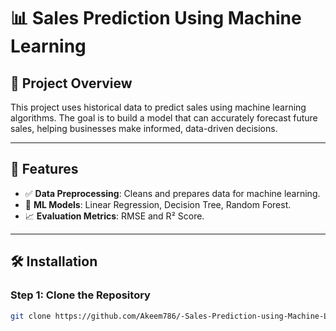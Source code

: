 # 📊 Sales Prediction Using Machine Learning

## 🧠 Project Overview
This project uses historical data to predict sales using machine learning algorithms. The goal is to build a model that can accurately forecast future sales, helping businesses make informed, data-driven decisions.

---

## 🚀 Features
- ✅ **Data Preprocessing**: Cleans and prepares data for machine learning.
- 🤖 **ML Models**: Linear Regression, Decision Tree, Random Forest.
- 📈 **Evaluation Metrics**: RMSE and R² Score.

---

## 🛠️ Installation

### Step 1: Clone the Repository
```bash
git clone https://github.com/Akeem786/-Sales-Prediction-using-Machine-Learning.git
